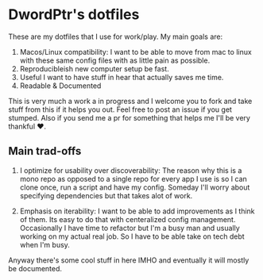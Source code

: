 # DwordPtr's dotfiles
These are my dotfiles that I use for work/play.
My main goals are:

1. Macos/Linux compatibility: I want to be able to move from mac to linux
with these same config files with as little pain as possible.
2. Reproducibleish new computer setup be fast.
3. Useful I want to have stuff in hear that actually saves me time.
4. Readable & Documented

This is very much a work a in progress and I welcome you to fork and 
take stuff from this if it helps you out. Feel free to post an issue if 
you get stumped. Also if you send me a pr for something that helps me 
I'll be very thankful ❤.

## Main trad-offs

1. I optimize for usability over discoverability: The reason why this 
is a mono repo as opposed to a single repo for every app I use is so I can
clone once, run a script and have my config. Someday I'll worry about specifying
dependencies but that takes alot of work.

2. Emphasis on iterability: I want to be able to add improvements as I think
of them. Its easy to do that with centeralized config management. 
Occasionally I have time to refactor but I'm a busy man and usually working
on my actual real job. So I have to be able take on tech debt when I'm busy.

Anyway there's some cool stuff in here IMHO and eventually it will mostly be
documented.


